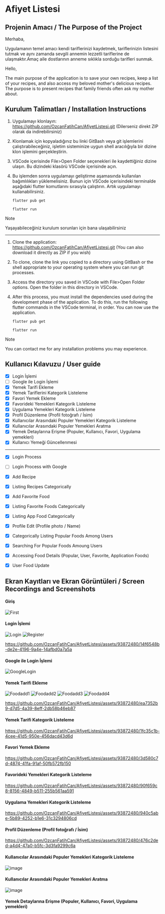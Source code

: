 # Afiyet Listesi

## Projenin Amacı / The Purpose of the Project 
Merhaba,

Uygulamanın temel amacı kendi tariflerinizi kaydetmek, tariflerinizin listesini tutmak ve aynı zamanda sevgili annemin lezzetli 
tariflerine de ulaşmaktır.Amaç aile dostlarının anneme sıklıkla sorduğu tarifleri sunmak.

Hello,

The main purpose of the application is to save your own recipes, keep a list of your recipes, and also access my beloved mother's 
delicious recipes. The purpose is to present recipes that family friends often ask my mother about.

## Kurulum Talimatları / Installation Instructions 
1. Uygulamayı klonlayın: https://github.com/OzcanFatihCan/AfiyetListesi.git (Dilerseniz direkt ZIP olarak da indirebilirsiniz)
2. Klonlamak için kopyaladığınız bu linki GitBash veya git işlemlerini çalıştırabileceğiniz, işletim sisteminize uygun shell aracılığıyla bir dizine klon işlemini gerçekleştirin.
3. VSCode içerisinde File>Open Folder seçenekleri ile kaydettiğiniz dizine ulaşın. Bu dizindeki klasörü VSCode içerisinde açın.
4. Bu işlemden sonra uygulamayı geliştirme aşamasında kullanılan bağımlılıkları yüklemelisiniz. Bunun için VSCode içerisindeki terminalde aşağıdaki flutter
   komutlarını sırasıyla çalıştırın. Artık uygulamayı kullanabilirsiniz.
   
   ```
   flutter pub get
   ```
   ```
   flutter run
   ```
> [!NOTE]   
> Yaşayabileceğiniz kurulum sorunları için bana ulaşabilirsiniz
--- 
1. Clone the application: https://github.com/OzcanFatihCan/AfiyetListesi.git (You can also download it directly as ZIP if you wish)
2. To clone, clone the link you copied to a directory using GitBash or the shell appropriate to your operating system where you can run git processes.
3. Access the directory you saved in VSCode with File>Open Folder options. Open the folder in this directory in VSCode.
4. After this process, you must install the dependencies used during the development phase of the application. To do this,
   run the following flutter commands in the VSCode terminal, in order. You can now use the application.
   
   ```
   flutter pub get
   ```
   ```
   flutter run
   ```
> [!NOTE]
> You can contact me for any installation problems you may experience.

## Kullanıcı Kılavuzu / User guide

- [x] Login İşlemi
- [ ] Google ile Login İşlemi
- [x] Yemek Tarifi Ekleme
- [x] Yemek Tariflerini Kategorik Listeleme
- [x] Favori Yemek Ekleme
- [x] Favorideki Yemekleri Kategorik Listeleme
- [x] Uygulama Yemekleri Kategorik Listeleme
- [x] Profil Düzenleme (Profil fotoğrafı / İsim)
- [x] Kullanıcılar Arasındaki Populer Yemekleri Kategorik Listeleme
- [x] Kullanıcılar Arasındaki Populer Yemekleri Aratma
- [x] Yemek Detaylarına Erişme (Populer, Kullanıcı, Favori, Uygulama yemekleri)
- [x] Kullanıcı Yemeği Güncellenmesi

---

- [x] Login Process
- [ ] Login Process with Google
- [x] Add Recipe 
- [x] Listing Recipes Categorically
- [x] Add Favorite Food
- [x] Listing Favorite Foods Categorically
- [x] Listing App Food Categorically
- [x] Profile Edit (Profile photo / Name)
- [x] Categorically Listing Popular Foods Among Users
- [x] Searching For Popular Foods Amoung Users
- [x] Accessing Food Details (Popular, User, Favorite, Application Foods)
- [x] User Food Update 



## Ekran Kayıtları ve Ekran Görüntüleri / Screen Recordings and Screenshots
#### Giriş 
![First](https://github.com/OzcanFatihCan/AfiyetListesi/assets/93872480/09e55a6f-6523-477d-bb9c-63ae64c83a97)

#### Login İşlemi

![Login](https://github.com/OzcanFatihCan/AfiyetListesi/assets/93872480/b009b7dd-1888-43e0-8b88-4d947a1f6cc1)
![Register](https://github.com/OzcanFatihCan/AfiyetListesi/assets/93872480/643738d2-dc83-427c-99d2-86e56663d1b6)

https://github.com/OzcanFatihCan/AfiyetListesi/assets/93872480/14f6548b-de2e-4196-9a4e-14afbd0a7a5a

#### Google ile Login İşlemi

![GoogleLogin](https://github.com/OzcanFatihCan/AfiyetListesi/assets/93872480/15d98d21-e2fd-41e2-8fc2-60dada347e01)

#### Yemek Tarifi Ekleme
![Foodadd1](https://github.com/OzcanFatihCan/AfiyetListesi/assets/93872480/d7883cf6-736a-491f-bef6-5e44df300645)
![Foodadd2](https://github.com/OzcanFatihCan/AfiyetListesi/assets/93872480/93b96c8b-4b06-42bf-9692-129266d478f7)
![Foodadd3](https://github.com/OzcanFatihCan/AfiyetListesi/assets/93872480/45191e12-0419-4925-ada4-b503581dd30b)
![Foodadd4](https://github.com/OzcanFatihCan/AfiyetListesi/assets/93872480/05a8efdb-4f86-46b5-b15d-1114c8403a9b)

https://github.com/OzcanFatihCan/AfiyetListesi/assets/93872480/ea7352b9-d7d5-4a39-8eff-2db58b46eb87

#### Yemek Tarifi Kategorik Listeleme

https://github.com/OzcanFatihCan/AfiyetListesi/assets/93872480/1fc35c1b-4cee-41d5-950e-456dacd43d6d

#### Favori Yemek Ekleme

https://github.com/OzcanFatihCan/AfiyetListesi/assets/93872480/3d580c7d-4874-41fa-91af-50fb572fb150

#### Favorideki Yemekleri Kategorik Listeleme

https://github.com/OzcanFatihCan/AfiyetListesi/assets/93872480/90f659c8-8156-4849-b511-255b561aa591

#### Uygulama Yemekleri Kategorik Listeleme

https://github.com/OzcanFatihCan/AfiyetListesi/assets/93872480/940c5abe-5b89-4252-b1e6-31c3294806cd

#### Profil Düzenleme (Profil fotoğrafı / İsim)

https://github.com/OzcanFatihCan/AfiyetListesi/assets/93872480/476c2ded-a4d4-47a0-b5fc-3d3fa9299c6a

#### Kullanıcılar Arasındaki Populer Yemekleri Kategorik Listeleme
![image](https://github.com/OzcanFatihCan/AfiyetListesi/assets/93872480/04d98bdb-5492-4907-a91f-cd5a33731779)

#### Kullanıcılar Arasındaki Populer Yemekleri Aratma
![image](https://github.com/OzcanFatihCan/AfiyetListesi/assets/93872480/ce5a56f2-f599-437d-9079-b41bd8ed976b)

#### Yemek Detaylarına Erişme (Populer, Kullanıcı, Favori, Uygulama yemekleri)

